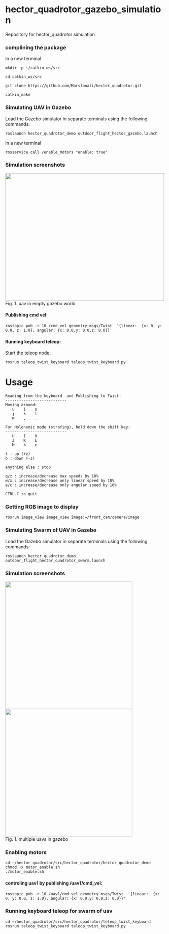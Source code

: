 # hector_quadrotor_gazebo_simulation
Repository for hector_quadrotor simulation

### complining the package
In a new terminal 

```
mkdir -p ~/catkin_ws/src

cd catkin_ws/src

git clone https://github.com/Marslanali/hector_quadrotor.git
 
catkin_make
```

### Simulating UAV in Gazebo
Load the Gazebo simulator in separate terminals using the following commands:

```
roslaunch hector_quadrotor_demo outdoor_flight_hector_gazebo.launch
```

In a new terminal

```
rosservice call /enable_motors "enable: true"
```

### Simulation screenshots

<p align="left">
   <img src="uav.jpg" width ="500" height="400"/>
  <br/>
  Fig. 1. uav in empty gazebo world
</p>


#### Publishing cmd vel:

```
rostopic pub -r 10 /cmd_vel geometry_msgs/Twist  '{linear:  {x: 0, y: 0.0, z: 1.0}, angular: {x: 0.0,y: 0.0,z: 0.0}}'
```

#### Running keyboard teleop:

Start the teleop node:
```
rosrun teleop_twist_keyboard teleop_twist_keyboard.py
```

# Usage
```
Reading from the keyboard  and Publishing to Twist!
---------------------------
Moving around:
   u    i    o
   j    k    l
   m    ,    .

For Holonomic mode (strafing), hold down the shift key:
---------------------------
   U    I    O
   J    K    L
   M    <    >

t : up (+z)
b : down (-z)

anything else : stop

q/z : increase/decrease max speeds by 10%
w/x : increase/decrease only linear speed by 10%
e/c : increase/decrease only angular speed by 10%

CTRL-C to quit
```

### Getting RGB image to display

```
rosrun image_view image_view image:=/front_cam/camera/image
```

### Simulating Swarm of UAV in Gazebo
Load the Gazebo simulator in separate terminals using the following commands:

```
roslaunch hector_quadrotor_demo outdoor_flight_hector_quadrotor_swarm.launch
```


### Simulation screenshots

<p align="left">
   <img src="swarm1.jpg" width ="400" height="400"/>
   <img src="swarm2.jpg" width ="400" height="400"/>
  <br/>
  Fig. 1. multiple uavs in gazebo
</p>



### Enabling motors

```
cd ~/hector_quadrotor/src/hector_quadrotor/hector_quadrotor_demo
chmod +x motor_enable.sh
./motor_enable.sh
```

#### controling uav1 by publishing /uav1/cmd_vel:

```
rostopic pub -r 10 /uav1/cmd_vel geometry_msgs/Twist  '{linear:  {x: 0, y: 0.0, z: 1.0}, angular: {x: 0.0,y: 0.0,z: 0.0}}'
```


### Running keyboard teleop for swarm of uav

```
cd ~/hector_quadrotor/src/hector_quadrotor/teleop_twist_keyboard
rosrun teleop_twist_keyboard teleop_twist_keyboard.py
```

